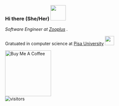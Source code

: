 ### Hi there (She/Her) <img src="https://media.giphy.com/media/mGcNjsfWAjY5AEZNw6/giphy.gif" width="50">

<p><em>Software Engineer at <a href="https://www.zooplus.es/">Zooplus</a> . </em>
<p>Gratuated in computer science at <a href="https://di.unipi.it/en/">Pisa University</a> <img src="https://media.giphy.com/media/fYSnHlufseco8Fh93Z/giphy.gif" width="30">

<a href="https://www.buymeacoffee.com/guidielena" target="_blank"><img src="https://cdn.buymeacoffee.com/buttons/v2/default-red.png" alt="Buy Me A Coffee" width="150" ></a><br>
![visitors](https://visitor-badge.laobi.icu/badge?page_id=ElePan.ElePan)
